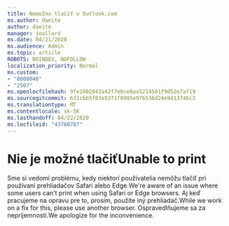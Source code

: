 ```yaml
---
title: Nemožno tlačiť v Outlook.com
ms.author: daeite
author: daeite
manager: joallard
ms.date: 04/21/2020
ms.audience: Admin
ms.topic: article
ROBOTS: NOINDEX, NOFOLLOW
localization_priority: Normal
ms.custom:
- "8000046"
- "2507"
ms.openlocfilehash: 9fe1902043a42f7e0ce6aa5214501f9d52e7af19
ms.sourcegitcommit: 631cbb5f03e5371f0995e976536d24e9d13746c3
ms.translationtype: MT
ms.contentlocale: sk-SK
ms.lasthandoff: 04/22/2020
ms.locfileid: "43760787"
---
```

# <a name="unable-to-print"></a><span data-ttu-id="d51ea-102">Nie je možné tlačiť</span><span class="sxs-lookup"><span data-stu-id="d51ea-102">Unable to print</span></span>

<span data-ttu-id="d51ea-103">Sme si vedomí problému, kedy niektorí používatelia nemôžu tlačiť pri používaní prehliadačov Safari alebo Edge.</span><span class="sxs-lookup"><span data-stu-id="d51ea-103">We're aware of an issue where some users can't print when using Safari or Edge browsers.</span></span> <span data-ttu-id="d51ea-104">Aj keď pracujeme na opravu pre to, prosím, použite iný prehliadač.</span><span class="sxs-lookup"><span data-stu-id="d51ea-104">While we work on a fix for this, please use another browser.</span></span> <span data-ttu-id="d51ea-105">Ospravedlňujeme sa za nepríjemnosti.</span><span class="sxs-lookup"><span data-stu-id="d51ea-105">We apologize for the inconvenience.</span></span>